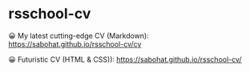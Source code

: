 # rsschool-cv
😀 My latest cutting-edge CV (Markdown): https://sabohat.github.io/rsschool-cv/cv

😀 Futuristic CV (HTML & CSS)): https://sabohat.github.io/rsschool-cv/